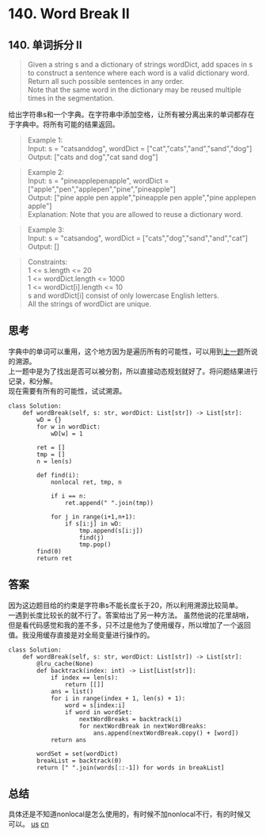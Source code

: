 # 140. Word Break II
## 140. 单词拆分 II
>Given a string s and a dictionary of strings wordDict, add spaces in s to construct a sentence where each word is a valid dictionary word. Return all such possible sentences in any order.  
Note that the same word in the dictionary may be reused multiple times in the segmentation.

给出字符串s和一个字典。在字符串中添加空格，让所有被分离出来的单词都存在于字典中。将所有可能的结果返回。  

>Example 1:  
Input: s = "catsanddog", wordDict = ["cat","cats","and","sand","dog"]  
Output: ["cats and dog","cat sand dog"]

>Example 2:  
Input: s = "pineapplepenapple", wordDict = ["apple","pen","applepen","pine","pineapple"]  
Output: ["pine apple pen apple","pineapple pen apple","pine applepen apple"]  
Explanation: Note that you are allowed to reuse a dictionary word.  

>Example 3:  
Input: s = "catsandog", wordDict = ["cats","dog","sand","and","cat"]  
Output: []  
 

>Constraints:  
1 <= s.length <= 20  
1 <= wordDict.length <= 1000  
1 <= wordDict[i].length <= 10  
s and wordDict[i] consist of only lowercase English letters.  
All the strings of wordDict are unique.  
## 思考
字典中的单词可以重用，这个地方因为是遍历所有的可能性，可以用到[上一题](https://leetcode.cn/problems/word-break/?favorite=2cktkvj)所说的溯源。   
上一题中是为了找出是否可以被分割，所以直接动态规划就好了。将问题结果进行记录，和分解。  
现在需要有所有的可能性，试试溯源。  

```python3
class Solution:
    def wordBreak(self, s: str, wordDict: List[str]) -> List[str]:
        wD = {}
        for w in wordDict:
            wD[w] = 1
        
        ret = []
        tmp = []
        n = len(s)
        
        def find(i):
            nonlocal ret, tmp, n
            
            if i == n:
                ret.append(" ".join(tmp))
            
            for j in range(i+1,n+1):
                if s[i:j] in wD:                    
                    tmp.append(s[i:j])
                    find(j)
                    tmp.pop()
        find(0)
        return ret
```

## 答案
因为这边题目给的约束是字符串s不能长度长于20，所以利用溯源比较简单。  
一遇到长度比较长的就不行了。答案给出了另一种方法。
虽然他说的花里胡哨，但是看代码感觉和我的差不多，只不过是他为了使用缓存，所以增加了一个返回值。我没用缓存直接是对全局变量进行操作的。    
```python3
class Solution:
    def wordBreak(self, s: str, wordDict: List[str]) -> List[str]:
        @lru_cache(None)
        def backtrack(index: int) -> List[List[str]]:
            if index == len(s):
                return [[]]
            ans = list()
            for i in range(index + 1, len(s) + 1):
                word = s[index:i]
                if word in wordSet:
                    nextWordBreaks = backtrack(i)
                    for nextWordBreak in nextWordBreaks:
                        ans.append(nextWordBreak.copy() + [word])
            return ans
        
        wordSet = set(wordDict)
        breakList = backtrack(0)
        return [" ".join(words[::-1]) for words in breakList]

```
## 总结
具体还是不知道nonlocal是怎么使用的，有时候不加nonlocal不行，有的时候又可以。
[us](https://leetcode.cn/problems/word-break-ii/)
[cn](https://leetcode.com/problems/word-break-ii/) 
